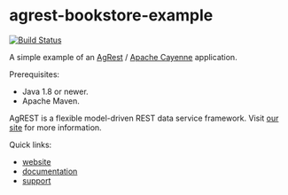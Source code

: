 # agrest-bookstore-example

[![Build Status](https://travis-ci.org/agrestio/agrest-bookstore-example.svg?branch=master)](https://travis-ci.org/agrestio/agrest-bookstore-example)

A simple example of an [AgRest](http://agrest.io) / [Apache Cayenne](http://cayenne.apache.org/) application.

Prerequisites:

* Java 1.8 or newer.
* Apache Maven.

AgREST is a flexible model-driven REST data service framework. Visit [our site](http://linkrest.io/) for more information.

Quick links:

* [website](http://agrest.io)
* [documentation](http://agrest.io/docs/)
* [support](https://groups.google.com/forum/?#!forum/linkrest-user)
